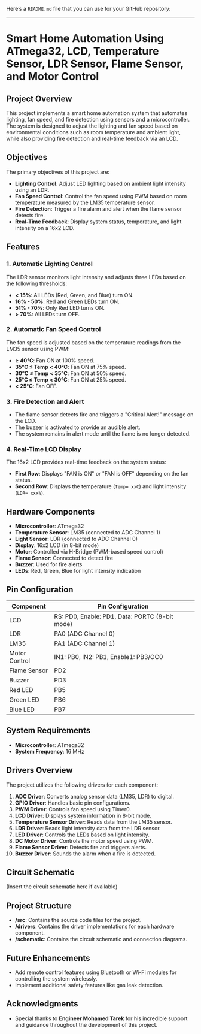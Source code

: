 Here’s a `README.md` file that you can use for your GitHub repository:

---

# Smart Home Automation Using ATmega32, LCD, Temperature Sensor, LDR Sensor, Flame Sensor, and Motor Control

## Project Overview
This project implements a smart home automation system that automates lighting, fan speed, and fire detection using sensors and a microcontroller. The system is designed to adjust the lighting and fan speed based on environmental conditions such as room temperature and ambient light, while also providing fire detection and real-time feedback via an LCD.

## Objectives
The primary objectives of this project are:
- **Lighting Control**: Adjust LED lighting based on ambient light intensity using an LDR.
- **Fan Speed Control**: Control the fan speed using PWM based on room temperature measured by the LM35 temperature sensor.
- **Fire Detection**: Trigger a fire alarm and alert when the flame sensor detects fire.
- **Real-Time Feedback**: Display system status, temperature, and light intensity on a 16x2 LCD.

## Features
### 1. Automatic Lighting Control
The LDR sensor monitors light intensity and adjusts three LEDs based on the following thresholds:
- **< 15%**: All LEDs (Red, Green, and Blue) turn ON.
- **16% - 50%**: Red and Green LEDs turn ON.
- **51% - 70%**: Only Red LED turns ON.
- **> 70%**: All LEDs turn OFF.

### 2. Automatic Fan Speed Control
The fan speed is adjusted based on the temperature readings from the LM35 sensor using PWM:
- **≥ 40°C**: Fan ON at 100% speed.
- **35°C ≤ Temp < 40°C**: Fan ON at 75% speed.
- **30°C ≤ Temp < 35°C**: Fan ON at 50% speed.
- **25°C ≤ Temp < 30°C**: Fan ON at 25% speed.
- **< 25°C**: Fan OFF.

### 3. Fire Detection and Alert
- The flame sensor detects fire and triggers a "Critical Alert!" message on the LCD.
- The buzzer is activated to provide an audible alert.
- The system remains in alert mode until the flame is no longer detected.

### 4. Real-Time LCD Display
The 16x2 LCD provides real-time feedback on the system status:
- **First Row**: Displays "FAN is ON" or "FAN is OFF" depending on the fan status.
- **Second Row**: Displays the temperature (`Temp= xxC`) and light intensity (`LDR= xxx%`).

## Hardware Components
- **Microcontroller**: ATmega32
- **Temperature Sensor**: LM35 (connected to ADC Channel 1)
- **Light Sensor**: LDR (connected to ADC Channel 0)
- **Display**: 16x2 LCD (in 8-bit mode)
- **Motor**: Controlled via H-Bridge (PWM-based speed control)
- **Flame Sensor**: Connected to detect fire
- **Buzzer**: Used for fire alerts
- **LEDs**: Red, Green, Blue for light intensity indication

## Pin Configuration
| Component      | Pin Configuration               |
|----------------|----------------------------------|
| LCD            | RS: PD0, Enable: PD1, Data: PORTC (8-bit mode) |
| LDR            | PA0 (ADC Channel 0)             |
| LM35           | PA1 (ADC Channel 1)             |
| Motor Control  | IN1: PB0, IN2: PB1, Enable1: PB3/OC0 |
| Flame Sensor   | PD2                             |
| Buzzer         | PD3                             |
| Red LED        | PB5                             |
| Green LED      | PB6                             |
| Blue LED       | PB7                             |

## System Requirements
- **Microcontroller**: ATmega32
- **System Frequency**: 16 MHz

## Drivers Overview
The project utilizes the following drivers for each component:
1. **ADC Driver**: Converts analog sensor data (LM35, LDR) to digital.
2. **GPIO Driver**: Handles basic pin configurations.
3. **PWM Driver**: Controls fan speed using Timer0.
4. **LCD Driver**: Displays system information in 8-bit mode.
5. **Temperature Sensor Driver**: Reads data from the LM35 sensor.
6. **LDR Driver**: Reads light intensity data from the LDR sensor.
7. **LED Driver**: Controls the LEDs based on light intensity.
8. **DC Motor Driver**: Controls the motor speed using PWM.
9. **Flame Sensor Driver**: Detects fire and triggers alerts.
10. **Buzzer Driver**: Sounds the alarm when a fire is detected.

## Circuit Schematic
(Insert the circuit schematic here if available)


## Project Structure
- **/src**: Contains the source code files for the project.
- **/drivers**: Contains the driver implementations for each hardware component.
- **/schematic**: Contains the circuit schematic and connection diagrams.

## Future Enhancements
- Add remote control features using Bluetooth or Wi-Fi modules for controlling the system wirelessly.
- Implement additional safety features like gas leak detection.

## Acknowledgments
- Special thanks to **Engineer Mohamed Tarek** for his incredible support and guidance throughout the development of this project.
